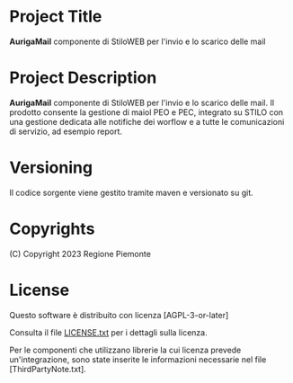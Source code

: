 # Project Title
**AurigaMail** componente di StiloWEB per l'invio e lo scarico delle mail

# Project Description
**AurigaMail** componente di StiloWEB per l'invio e lo scarico delle mail. Il prodotto consente la gestione di maiol PEO e PEC, integrato 
su STILO con una gestione dedicata alle notifiche dei worflow e a tutte le comunicazioni di servizio, ad esempio report.

# Versioning 
Il codice sorgente viene gestito tramite maven e versionato su git.

# Copyrights 
 (C) Copyright 2023 Regione Piemonte
 
# License 
Questo software è distribuito con licenza [AGPL-3-or-later]

Consulta il file [LICENSE.txt](LICENSE.txt) per i dettagli sulla licenza. 

Per le componenti che utilizzano librerie la cui licenza prevede un'integrazione, sono state inserite le informazioni necessarie nel file [ThirdPartyNote.txt].